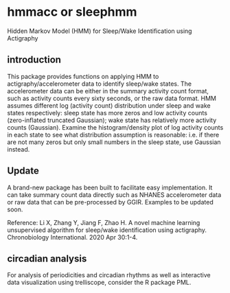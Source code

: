 # hmmacc or sleephmm
Hidden Markov Model (HMM) for Sleep/Wake Identification using Actigraphy

## introduction
This package provides functions on applying HMM to actigraphy/accelerometer data to identify sleep/wake states. The accelerometer data can be either in the summary activity count format, such as activity counts every sixty seconds, or the raw data format. HMM assumes different log (activity count) distribution under sleep and wake states respectively: sleep state has more zeros and low activity counts (zero-inflated truncated Gaussian); wake state has relatively more activity counts (Gaussian). Examine the histogram/density plot of log activity counts in each state to see what distribution assumption is reasonable: i.e. if there are not many zeros but only small numbers in the sleep state, use Gaussian instead.

## Update
A brand-new package has been built to facilitate easy implementation. It can take summary count data directly such as NHANES accelerometer data or raw data that can be pre-processed by GGIR. Examples to be updated soon. 

Reference:
Li X, Zhang Y, Jiang F, Zhao H. A novel machine learning unsupervised algorithm for sleep/wake identification using actigraphy. Chronobiology International. 2020 Apr 30:1-4.

## circadian analysis
For analysis of periodicities and circadian rhythms as well as interactive data visualization using trelliscope, consider the R package PML.
